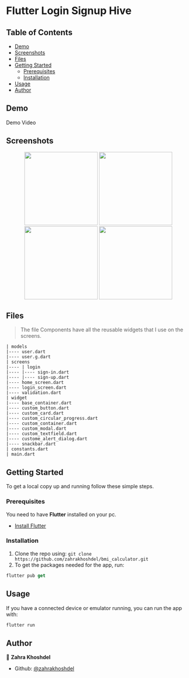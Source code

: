 # Flutter Login Signup Hive

## Table of Contents

* [Demo](#demo)
* [Screenshots](#screenshots)
* [Files](#files)
* [Getting Started](#getting-started)
  * [Prerequisites](#prerequisites)
  * [Installation](#installation)
* [Usage](#usage)
* [Author](#author)

## Demo

Demo Video


## Screenshots

<p align="center">
    <img src="https://user-images.githubusercontent.com/91828519/158666442-c780dd8b-6d4a-4cc1-b85c-3eccbdd170f6.png" width="200">
    <img src="https://user-images.githubusercontent.com/91828519/158666466-63ffd06f-ed4a-434b-b7b7-653b5f1df177.png" width="200">
    <img src="https://user-images.githubusercontent.com/91828519/158666475-932cb540-11ae-4958-99c8-7a409ac9047d.png" width="200">
    <img src="https://user-images.githubusercontent.com/91828519/158666483-c3ad3a54-c805-4ced-8d02-169aced65c97.png" width="200">
</p>

## Files

>The file Components have all the reusable widgets that I use on the screens.

    | models
    |---- user.dart
    |---- user.g.dart
    | screens
    |---- | login
    |---- |---- sign-in.dart
    |---- |---- sign-up.dart
    |---- home_screen.dart
    |---- login_screen.dart
    |---- validation.dart
    | widget
    |---- base_container.dart
    |---- custom_button.dart
    |---- custom_card.dart
    |---- custom_circular_progress.dart
    |---- custom_container.dart
    |---- custom_modal.dart
    |---- custom_textfield.dart
    |---- custome_alert_dialog.dart
    |---- snackbar.dart
    | constants.dart
    | main.dart
    
## Getting Started

To get a local copy up and running follow these simple steps.

### Prerequisites

You need to have **Flutter** installed on your pc.
* [Install Flutter](https://flutter.dev/docs/get-started/install)

### Installation

1. Clone the repo using: `git clone https://github.com/zahrakhoshdel/bmi_calculator.git`
2. To get the packages needed for the app, run:
```Dart
flutter pub get
```

## Usage

If you have a connected device or emulator running, you can run the app with:
```Dart
flutter run
```

## Author

👤 **Zahra Khoshdel**

- Github: [@zahrakhoshdel](https://github.com/zahrakhoshdel "zahrakhoshdel")
